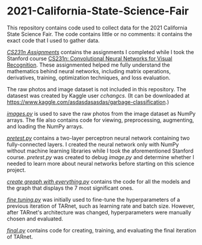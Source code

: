 # 2021-California-State-Science-Fair
This repository contains code used to collect data for the 2021 California State Science Fair. The code contains little or no comments: it contains the exact code that I used to gather data. 

[_CS231n Assignments_](https://github.com/MaximumLimits/2021-California-State-Science-Fair/tree/main/CS231n%20Assignments) contains the assignments I completed while I took the Stanford course [CS231n: Convolutional Neural Networks for Visual Recognition](http://cs231n.stanford.edu/2017/). These assignmented helped me fully understand the mathematics behind neural networks, including matrix operations, derivatives, training, optimization techniques, and loss evaluation.

The raw photos and image dataset is not included in this repository. The datasest was created by Kaggle user _cchangcs_. (It can be downloaded at https://www.kaggle.com/asdasdasasdas/garbage-classification.)

[_images.py_](https://github.com/MaximumLimits/2021-California-State-Science-Fair/blob/main/images.py) is used to save the raw photos from the image dataset as NumPy arrays. The file also contains code for viewing, preprocessing, augmenting, and loading the NumPy arrays. 

[_pretest.py_]() contains a two-layer perceptron neural network containing two fully-connected layers. I created the neural network only with NumPy without machine learning libraries while I took the aforementioned Stanford course. _pretest.py_ was created to debug _image.py_ and determine whether I needed to learn more about neural networks before starting on this science project. 

[_create greaph with everything.py_](https://github.com/MaximumLimits/2021-California-State-Science-Fair/blob/main/create%20graph%20with%20everything.py) contains the code for all the models and the graph that displays the 7 most significant ones. 

[_fine tuning.py_](https://github.com/MaximumLimits/2021-California-State-Science-Fair/blob/main/fine%20tuning.py) was initially used to fine-tune the hyperparameters of a previous iteration of TARnet, such as learning rate and batch size. However, after TARnet's architecture was changed, hyperparameters were manually chosen and evaluated.

[_final.py_](https://github.com/MaximumLimits/2021-California-State-Science-Fair/blob/main/final.py) contains code for creating, training, and evaluating the final iteration of TARnet. 
